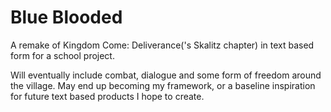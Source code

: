 # Blue Blooded

A remake of Kingdom Come: Deliverance('s Skalitz chapter) in text based form for a school project.

Will eventually include combat, dialogue and some form of freedom around the village. May end up becoming my framework, or a baseline inspiration for future text based products I hope to create.
